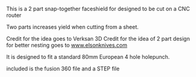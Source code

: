 This is a 2 part snap-together faceshield for designed to be cut on a CNC router

Two parts increases yield when cutting from a sheet.

Credit for the idea goes to Verksan 3D 
Credit for the idea of 2 part design for better nesting goes to www.elsonknives.com

It is designed to fit a standard 80mm European 4 hole holepunch.

included is the fusion 360 file and a STEP file
